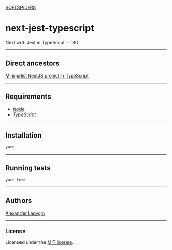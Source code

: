 [SOFTSPIDERS](https://github.com/softspiders/softspiders)

# next-jest-typescript

Next with Jest in TypeScript - TBD

---

## Direct ancestors

[Minimalist NextJS project in TypeScript](https://github.com/softspiders/next-typescript)

---

## Requirements

* [*Node*](https://nodejs.org/en/download/package-manager/)
* [*TypeScript*](https://www.typescriptlang.org/)

---

## Installation

```sh
yarn
```

---

## Running tests

```sh
yarn test
```

---

## Authors

[Alexander Lapygin](https://github.com/AlexanderLapygin)

---

### License

Licensed under the [MIT license](./LICENSE). 

